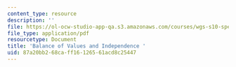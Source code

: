 ```yaml
---
content_type: resource
description: ''
file: https://ol-ocw-studio-app-qa.s3.amazonaws.com/courses/wgs-s10-special-topics-in-women-gender-studies-seminar-latina-womens-voices-spring-2010/87a20bb268caff16126561acd8c25447_MITWGS_S10S10_blnce.pdf
file_type: application/pdf
resourcetype: Document
title: 'Balance of Values and Independence '
uid: 87a20bb2-68ca-ff16-1265-61acd8c25447
---
```

